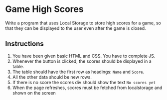 # Game High Scores

Write a program that uses Local Storage to store high scores for a game, so that they can be displayed to the user even after the game is closed.

## Instructions

1. You have been given basic HTML and CSS. You have to complete JS.
2. Whenever the button is clicked, the scores should be displayed in a table.
3. The table should have the first row as headings: `Name` and `Score`.
4. All the other data should be new rows.
5. If there is no score the scores div should show the text `No scores yet`
6. When the page refreshes, scores must be fetched from localstorage and shown on the screen
